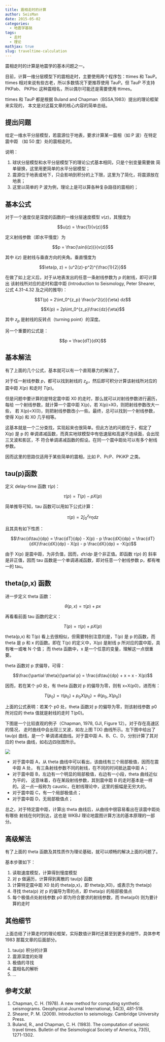 ```yaml
---
title: 震相走时的计算
author: SeisMan
date: 2015-05-02
categories:
  - 地震学基础
tags:
  - 走时
  - 理论
mathjax: true
slug: traveltime-calculation
---
```


震相走时的计算是地震学的基本问题之一。

目前，计算一维分层模型下的震相走时，主要使用两个程序包：ttimes 和 TauP。
ttimes 相对来说有些古老，所以多数情况下更推荐使用 TauP。但 TauP 不支持 PKPab、
PKPbc 这种震相名，所以偶尔可能还是需要使用 ttimes。

ttimes 和 TauP 都是根据 Buland and Chapman（BSSA,1983）提出的理论框架来实现的，
本文是对这篇文章的核心内容的简单总结。

<!--more-->

## 提出问题

给定一维水平分层模型，若震源位于地表，要求计算某一震相（如 P 波）在特定震中距
（如 50 度）处的震相走时。

说明：

1.  球状分层模型和水平分层模型下的理论公式基本相同，只是个别变量需要做
    简单替换，这里用更简单的水平分层模型；
2.  震源位于地表或地下，只会影响到积分的上下限，这里为了简化，将震源放在地表；
3.  这里以简单的 P 波为例，理论上是可以算各种复杂路径的震相的；

## 基本公式

对于一个速度仅是深度的函数的一维分层速度模型 $v(z)$，其慢度为

$$u(z) = \frac{1}{v(z)}$$

定义射线参数（即水平慢度）为

$$p = \frac{\sin(i(z))}{v(z)}$$

其中 $i(z)$ 是射线与垂直方向的夹角。垂直慢度为

$$\eta(p, z) = (u^2(z)-p^2)^{\frac{1}{2}}$$

在做了如上定义后，对于从地表发出的任意一条射线参数为 $p$ 的射线，即可计算出
该射线所对应的走时和震中距 (Introduction to Seismology, Peter Shearer,
公式 4.31-4.32 及之间的推导)：

$$T(p) = 2\int_0^{z_p} \frac{u^2(z)}{\eta} dz$$

$$X(p) = 2p\int_0^{z_p}\frac{dz}{\eta}$$

其中 $z_p$ 是射线的反转点（turning point）的深度。

另一个重要的公式是：

$$p = \frac{dT}{dX}$$

## 基本解法

有了上面的几个公式，基本就可以有一个直观暴力的解法了。

对于任一射线参数 $p$，都可以找到射线的 $z_p$，然后即可积分计算该射线所对应的
震中距 $X(p)$ 和走时 $T(p)$。

但是问题中要计算的是特定震中距 X0 的走时，那么就可以对射线参数进行遍历，每给
一个射线参数，就计算一个震中距 X(p)，若 X(p)>X0，则把射线参数改大一些，
若 X(p)<X(0)，则把射线参数改小一些。最终，总可以找到一个射线参数，使得 X(p) 和 X0 几乎相等。

这基本就是一个二分查找，实现起来也很简单。但此方法的问题在于，假定了 X(p) 是 p 的
单调递减函数，而真实地球模型中有低速层和高速不连续面，会出现三叉波和影区，不
符合单调递减函数的假设。在同一个震中距处可以有多个射线参数。

因而这里的思路仅适用于某些简单的震相，比如 P、PcP、PKiKP 之类。

## tau(p)函数

定义 delay-time 函数 $\tau(p)$：

$$\tau(p) = T(p) - pX(p)$$

简单推导可知，tau 函数可以用如下公式计算：

$$\tau(p) = 2\int_0^{z_p} \eta dz$$

且其具有如下性质：

$$\frac{d\tau}{dp} = \frac{dT}{dp} - X(p) - p \frac{dX}{dp}
                 = \frac{dT}{dX}\frac{dX}{dp} - X(p) - p \frac{dX}{dp}
                 = -X(p)$$

由于 X(p) 是震中距，为非负值，因而，$d\tau/dp$ 是个非正值。即函数 $\tau(p)$ 的
斜率是非正值，因而 tau 函数是一个单调递减函数，即对任意一个射线参数 p，都有唯一的 tau。

## theta(p,x) 函数

进一步定义 theta 函数：

$$\theta(p,x) = \tau(p) + px$$

再看看前面 tau 函数的定义：

$$T(p) = \tau(p) + pX(p)$$

theta(p,x) 和 T(p) 看上去很相似，但需要特别注意的是，T(p) 是 p 的函数，而 theta 是
p 和 x 的函数。即在 T(p) 的定义中，X(p) 是射线 p 所对应的震中距，具有唯一或唯 N 个值；
而 theta 函数中，x 是一个任意的变量，理解这一点很重要。

theta 函数对 p 求偏导，可得：

$$\frac{\partial \theta}{\partial p} = \frac{d\tau}{dp} + x = x - X(p)$$

因而，若在某个 p0 处，有 theta 函数对 p 的偏导为零，则有 x=X(p0)，进而有：

$$T(p_0) = \tau(p_0) + p_0 X(p_0) = \theta(p_0, X(p_0))$$

上面的公式表明：若某个 p0 处，theta 函数对 p 的偏导为零，则该射线参数 p0 所对应的
theta 值就是射线的走时 T(p0)。

下图是一个比较直观的例子（Chapman, 1978, GJI, Figure 12）。对于存在高速区的情况，
走时曲线中会出现三叉波，如左上图 T(X) 曲线所示。左下图中给出了 tau(p) 曲线，是一个
单调递减曲线。对于震中距 A、B、C、D，分别计算了其对应的 theta 曲线，如右边四张图所示。

![](/images/2015050201.png)

-   对于震中距 A，从 theta 曲线中可以看出，该曲线有三个局部极值，因而在震中距 A 处，
    有三条射线参数不同的射线，在不同的时间抵达震中距 A；
-   对于震中距 B，左边有一个明显的局部极值，右边有一小段，theta 曲线近似为平的，
    这意味着，存在某段射线参数，其到震中距 B 的走时基本是一样的。这一点一般称为
    caustic，在射线理论中，这里的振幅是无穷大的。
-   对于震中距 C，有一个局部极值点；
-   对于震中距 D，无局部极值点；

总之，对于特定震中距，计算出 theta 曲线后，从曲线中很容易看出在该震中距处有哪些
射线在何时到达，这也是 WKBJ 理论地震图计算方法的基本原理的一部分。

## 高级解法

有了上面的 theta 函数及其性质作为理论基础，就可以顺畅的解决上面的问题了。

基本步骤如下：

1.  读取速度模型，计算得到慢度模型
2.  对 p 做遍历，计算得到离散的 tau(p) 函数
3.  计算特定震中距 X0 处的 theta(p,x)，即 theta(p,X0)，或表示为 theta(p)
4.  寻找 theta(p) 对 p 的偏导为零的点，即 theta(p) 的局部极值点
5.  每个极值点处射线参数 p0 即为符合要求的射线参数，而 theta(p0) 则为要计算的走时

## 其他细节

上面总结了计算走时的理论框架，实际数值计算时还甚至到更多的细节，具体参考 1983
那篇文章的后面部分。

1.  tau(p) 积分的计算
2.  震源深度的处理
3.  极值的寻找
4.  震相名的解析
5.  ...

## 参考文献

1.  Chapman, C. H. (1978). A new method for computing synthetic seismograms.
    Geophysical Journal International, 54(3), 481-518.
2.  Shearer, P. M. (2009). Introduction to seismology. Cambridge University Press.
3.  Buland, R., and Chapman, C. H. (1983). The computation of seismic
    travel times. Bulletin of the Seismological Society of America, 73(5), 1271-1302.
